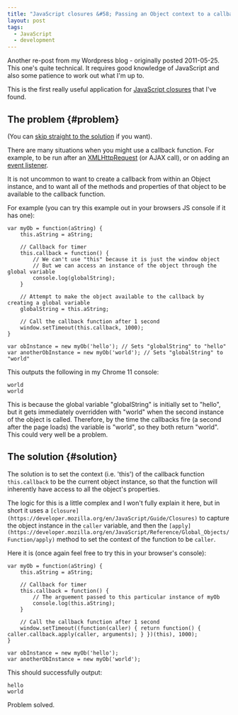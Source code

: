 ```yaml
---
title: "JavaScript closures &#58; Passing an Object context to a callback function"
layout: post
tags:
  - JavaScript
  - development
---
```

 
Another re-post from my Wordpress blog - originally posted 2011-05-25. This one's quite technical. It requires good knowledge of JavaScript and also some patience to work out what I'm up to.</p>&#13;

This is the first really useful application for [JavaScript closures](https://developer.mozilla.org/en/JavaScript/Guide/Closures) that I've found.

The problem {#problem}
---

(You can [skip straight to the solution](#solution) if you want).

There are many situations when you might use a callback function. For example, to be run after an [XMLHttpRequest](https://developer.mozilla.org/en/XMLHttpRequest) (or AJAX call), or on adding an [event listener](https://developer.mozilla.org/en/DOM/element.addEventListener).

It is not uncommon to want to create a callback from within an Object instance, and to want all of the methods and properties of that object to be available to the callback function.

For example (you can try this example out in your browsers JS console if it has one):

	var myOb = function(aString) {
		this.aString = aString;
		
		// Callback for timer
		this.callback = function() {
			// We can't use "this" because it is just the window object
			// But we can access an instance of the object through the global variable
			console.log(globalString);
		}
		
		// Attempt to make the object available to the callback by creating a global variable
		globalString = this.aString;
		
		// Call the callback function after 1 second
		window.setTimeout(this.callback, 1000);
	}
	
	var obInstance = new myOb('hello'); // Sets "globalString" to "hello"
	var anotherObInstance = new myOb('world'); // Sets "globalString" to "world"

This outputs the following in my Chrome 11 console:

	world
	world

This is because the global variable "globalString" is initially set to "hello", but it gets immediately overridden with "world" when the second instance of the object is called. Therefore, by the time the callbacks fire (a second after the page loads) the variable is "world", so they both return "world". This could very well be a problem.

The solution {#solution}
---

The solution is to set the context (i.e. 'this') of the callback function `this.callback` to be the current object instance, so that the function will inherently have access to all the object's properties.

The logic for this is a little complex and I won't fully explain it here, but in short it uses a `[closure](https://developer.mozilla.org/en/JavaScript/Guide/Closures)` to capture the object instance in the `caller` variable, and then the `[apply](https://developer.mozilla.org/en/JavaScript/Reference/Global_Objects/Function/apply)` method to set the context of the function to be `caller`.

Here it is (once again feel free to try this in your browser's console):

	var myOb = function(aString) {
		this.aString = aString;
		
		// Callback for timer
		this.callback = function() {
			// The arguement passed to this particular instance of myOb
			console.log(this.aString);
		}
		
		// Call the callback function after 1 second
		window.setTimeout((function(caller) { return function() { caller.callback.apply(caller, arguments); } })(this), 1000);
	}
	
	var obInstance = new myOb('hello');
	var anotherObInstance = new myOb('world');

This should successfully output:

	hello
	world

Problem solved. 
